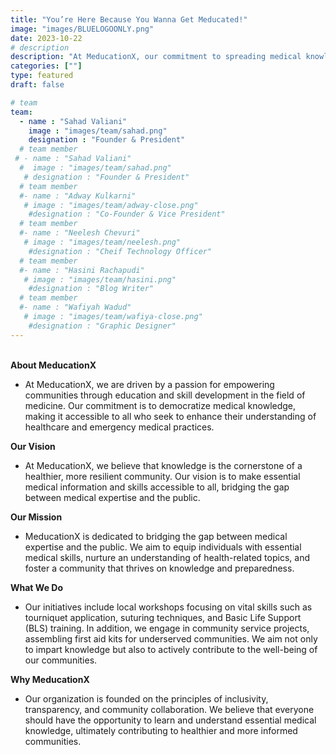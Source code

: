 ```yaml
---
title: "You’re Here Because You Wanna Get Meducated!"
image: "images/BLUELOGOONLY.png"
date: 2023-10-22
# description
description: "At MeducationX, our commitment to spreading medical knowledge, improving community health, and providing essential life-saving skills is unwavering.Join us in our journey to empower individuals, improve community health, and make essential medical knowledge a universal resource."
categories: [""]
type: featured
draft: false

# team
team:
  - name : "Sahad Valiani"
    image : "images/team/sahad.png"
    designation : "Founder & President"
  # team member
 # - name : "Sahad Valiani"
  #  image : "images/team/sahad.png"
   # designation : "Founder & President"
  # team member
  #- name : "Adway Kulkarni"
   # image : "images/team/adway-close.png"
    #designation : "Co-Founder & Vice President"
  # team member
  #- name : "Neelesh Chevuri"
   # image : "images/team/neelesh.png"
    #designation : "Cheif Technology Officer"
  # team member
  #- name : "Hasini Rachapudi"
   # image : "images/team/hasini.png"
    #designation : "Blog Writer"
  # team member
  #- name : "Wafiyah Wadud"
   # image : "images/team/wafiya-close.png"
    #designation : "Graphic Designer"
---
```

\
**About MeducationX**
- At MeducationX, we are driven by a passion for empowering communities through education and skill development in the field of medicine. Our commitment is to democratize medical knowledge, making it accessible to all who seek to enhance their understanding of healthcare and emergency medical practices.

**Our Vision**
- At MeducationX, we believe that knowledge is the cornerstone of a healthier, more resilient community. Our vision is to make essential medical information and skills accessible to all, bridging the gap between medical expertise and the public.

**Our Mission**
- MeducationX is dedicated to bridging the gap between medical expertise and the public. We aim to equip individuals with essential medical skills, nurture an understanding of health-related topics, and foster a community that thrives on knowledge and preparedness.

**What We Do**
- Our initiatives include local workshops focusing on vital skills such as tourniquet application, suturing techniques, and Basic Life Support (BLS) training. In addition, we engage in community service projects, assembling first aid kits for underserved communities. We aim not only to impart knowledge but also to actively contribute to the well-being of our communities.

**Why MeducationX**
- Our organization is founded on the principles of inclusivity, transparency, and community collaboration. We believe that everyone should have the opportunity to learn and understand essential medical knowledge, ultimately contributing to healthier and more informed communities.

<br>